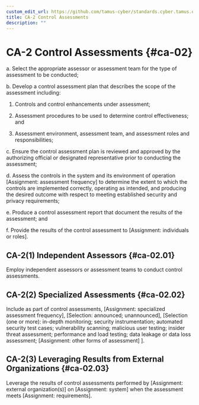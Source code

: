```yaml
---
custom_edit_url: https://github.com/tamus-cyber/standards.cyber.tamus.edu/tree/main/content/tamus.edu/TAMUS_profile.xml
title: CA-2 Control Assessments
description: ""
---
```


# CA-2 Control Assessments {#ca-02}

a. Select the appropriate assessor or assessment team for the type of assessment to be conducted;

b. Develop a control assessment plan that describes the scope of the assessment including:

1. Controls and control enhancements under assessment;

2. Assessment procedures to be used to determine control effectiveness; and

3. Assessment environment, assessment team, and assessment roles and responsibilities;

c. Ensure the control assessment plan is reviewed and approved by the authorizing official or designated representative prior to conducting the assessment;

d. Assess the controls in the system and its environment of operation [Assignment: assessment frequency] to determine the extent to which the controls are implemented correctly, operating as intended, and producing the desired outcome with respect to meeting established security and privacy requirements;

e. Produce a control assessment report that document the results of the assessment; and

f. Provide the results of the control assessment to [Assignment: individuals or roles].

## CA-2(1) Independent Assessors {#ca-02.01}

Employ independent assessors or assessment teams to conduct control assessments.

## CA-2(2) Specialized Assessments {#ca-02.02}

Include as part of control assessments, [Assignment: specialized assessment frequency], [Selection: announced; unannounced], [Selection (one or more): in-depth monitoring; security instrumentation; automated security test cases; vulnerability scanning; malicious user testing; insider threat assessment; performance and load testing; data leakage or data loss assessment; 
                     [Assignment: other forms of assessment]
                  ].

## CA-2(3) Leveraging Results from External Organizations {#ca-02.03}

Leverage the results of control assessments performed by [Assignment: external organization(s)] on [Assignment: system] when the assessment meets [Assignment: requirements].

